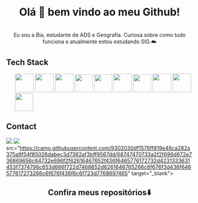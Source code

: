 ###
<div align="center">
<h1>Olá 👋 bem vindo ao meu Github! </h1>
<br>
Eu sou a Bia, estudante de ADS e Geografia. Curiosa sobre como tudo funciona e atualmente estou estudando SIG.☁️
<br>
</div>

## Tech Stack
<ul>
<img src="https://cdn-icons-png.flaticon.com/512/524/524545.png" width="50px;">
<img src="https://diegomariano.com/wp-content/uploads/2020/08/logo-2582747_640-e1597771254582.png" width="50px;">
<img src="https://logospng.org/download/javascript/logo-javascript-1024.png" width="50px;">
<img src="https://avatars.githubusercontent.com/u/18133?s=200&v=4" width="48px;">
<img src="https://seeklogo.com/images/N/nodejs-logo-FBE122E377-seeklogo.com.png" width="48px">
<img src="http://victorvhpg.github.io/minicurso-react.js/slides/img/logo.png" width="50px">
<img src="https://upload.wikimedia.org/wikipedia/commons/thumb/c/c3/Python-logo-notext.svg/1869px-Python-logo-notext.svg.png" width="48px">
<img src="https://logospng.org/download/java/logo-java-1024.png" width="50px">
<img src="https://logospng.org/download/mysql/mysql-2048.png" width="50px">
<img src="https://upload.wikimedia.org/wikipedia/commons/thumb/9/91/QGIS_logo_new.svg/2048px-QGIS_logo_new.svg.png" width="48px">
</ul>

## Contact 
<a href = "mailto:beatrizmioranza2508@gmail.com"><img src="https://img.shields.io/badge/-Gmail-%23333?style=for-the-badge&logo=gmail&logoColor=white" target="_blank"></a>
<a href="https://www.linkedin.com/in/beatrizmioranza" target="_blank"><img src="https://img.shields.io/badge/-LinkedIn-%230077B5?style=for-the-badge&logo=linkedin&logoColor=white" target="_blank"></a> 
src="https://camo.githubusercontent.com/9302030df1576ff819e48ca282a375a9f54f85026dabec3d7362af3bff9567dd/68747470733a2f2f696d672e736869656c64732e696f2f62616467652f436f6465776172732d4231333631453f7374796c653d666f722d7468652d6261646765266c6f676f3d436f646577617273266c6f676f436f6c6f723d7768697465" target="_blank"></a>

<div align="center">

## Confira meus repositórios⬇️
